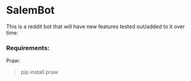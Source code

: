 # SalemBot

This is a reddit bot that will have new features tested out/added to it over time.

### Requirements:

Praw:
> pip install praw

